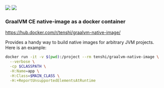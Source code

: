 [![](https://images.microbadger.com/badges/image/tenshi/graalvm-native-image.svg)](https://microbadger.com/images/tenshi/graalvm-native-image "Get your own image badge on microbadger.com")
[![](https://images.microbadger.com/badges/version/tenshi/graalvm-native-image.svg)](https://microbadger.com/images/tenshi/graalvm-native-image "Get your own version badge on microbadger.com")

### GraalVM CE native-image as a docker container

https://hub.docker.com/r/tenshi/graalvm-native-image/

Provides a handy way to build native images for arbitrary JVM projects. Here is an example:

```bash
docker run -it -v $(pwd):/project --rm tenshi/graalvm-native-image \
  --verbose \
  -cp $CLASSPATH \
  -H:Name=app \
  -H:Class=$MAIN_CLASS \
  -H:+ReportUnsupportedElementsAtRuntime
```
